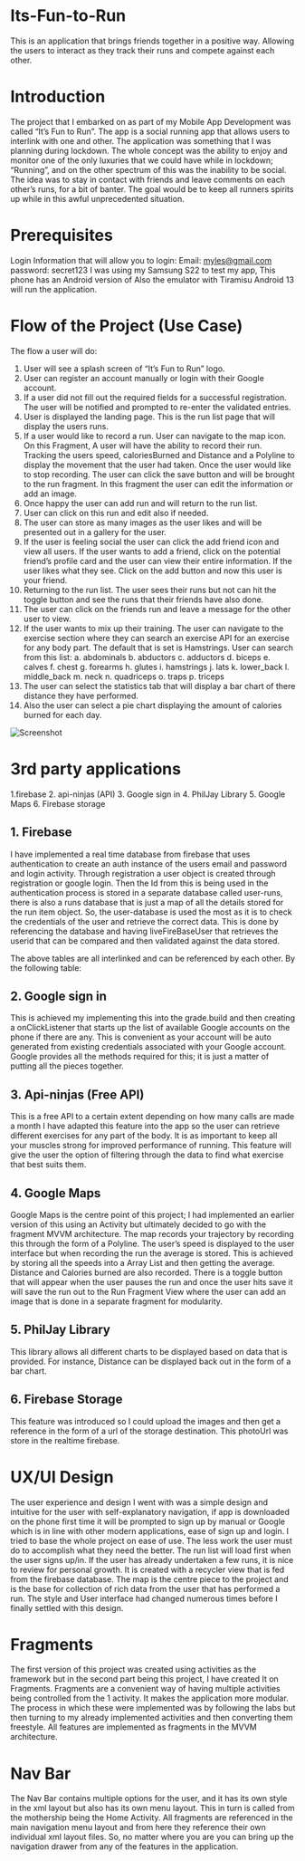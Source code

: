 # Its-Fun-to-Run
This is an application that brings friends together in a positive way. Allowing the users to interact as they track their runs and compete against each other.

# Introduction
The project that I embarked on as part of my Mobile App Development was called “It’s Fun to Run”. The app is a social running app that allows users to interlink with one and other. The application was something that I was planning during lockdown. The whole concept was the ability to enjoy and monitor one of the only luxuries that we could have while in lockdown; “Running”, and on the other spectrum of this was the inability to be social. The idea was to stay in contact with friends and leave comments on each other’s runs, for a bit of banter. The goal would be to keep all runners spirits up while in this awful unprecedented situation.

# Prerequisites
Login Information that will allow you to login:
Email: myles@gmail.com password: secret123
I was using my Samsung S22 to test my app, This phone has an Android version of Also the emulator with Tiramisu Android 13 will run the application.

# Flow of the Project (Use Case)
The flow a user will do:
1.	User will see a splash screen of “It’s Fun to Run” logo.
2.	User can register an account manually or login with their Google account.
3.	If a user did not fill out the required fields for a successful registration. The user will be notified and prompted to re-enter the validated entries.
4.	User is displayed the landing page. This is the run list page that will display the users runs.
5.	If a user would like to record a run. User can navigate to the map icon. On this Fragment, A user will have the ability to record their run. Tracking the users speed, caloriesBurned and Distance and a Polyline to display the movement that the user had taken. Once the user would like to stop recording. The user can click the save button and will be brought to the run fragment. In this fragment the user can edit the information or add an image. 
6.	Once happy the user can add run and will return to the run list.
7.	User can click on this run and edit also if needed.
8.	The user can store as many images as the user likes and will be presented out in a gallery for the user.
9.	If the user is feeling social the user can click the add friend icon and view all users. If the user wants to add a friend, click on the potential friend’s profile card and the user can view their entire information. If the user likes what they see. Click on the add button and now this user is your friend.
10.	 Returning to the run list. The user sees their runs but not can hit the toggle button and see the runs that their friends have also done. 
11.	The user can click on the friends run and leave a message for the other user to view.
12.	If the user wants to mix up their training. The user can navigate to the exercise section where they can search an exercise API for an exercise for any body part. The default that is set is Hamstrings. User can search from this list:
a.	abdominals
b.	abductors
c.	adductors
d.	biceps
e.	calves
f.	chest
g.	forearms
h.	glutes
i.	hamstrings
j.	lats
k.	lower_back
l.	middle_back
m.	neck
n.	quadriceps
o.	traps
p.	triceps
13.	The user can select the statistics tab that will display a bar chart of there distance they have performed.
14.	Also the user can select a pie chart displaying the amount of calories burned for each day.

![Screenshot](screenshot.png)

# 3rd party applications
1.firebase
2. api-ninjas (API)
3. Google sign in
4. PhilJay Library
5. Google Maps
6. Firebase storage

## 1.	Firebase
I have implemented a real time database from firebase that uses authentication to create an auth instance of the users email and password and login activity. Through registration a user object is created through registration or google login. Then the Id from this is being used in the authentication process is stored in a separate database called user-runs, there is also a runs database that is just a map of all the details stored for the run item object. So, the user-database is used the most as it is to check the credentials of the user and retrieve the correct data. This is done by referencing the database and having liveFireBaseUser that retrieves the userid that can be compared and then validated against the data stored. 
 
The above tables are all interlinked and can be referenced by each other. By the following table:
 

## 2.	Google sign in
This is achieved my implementing this into the grade.build and then creating a onClickListener that starts up the list of available Google accounts on the phone if there are any. This is convenient as your account will be auto generated from existing credentials associated with your Google account. Google provides all the methods required for this; it is just a matter of putting all the pieces together.
## 3.	Api-ninjas (Free API)
This is a free API to a certain extent depending on how many calls are made a month I have adapted this feature into the app so the user can retrieve different exercises for any part of the body. It is as important to keep all your muscles strong for improved performance of running. This feature will give the user the option of filtering through the data to find what exercise that best suits them. 
## 4. Google Maps
Google Maps is the centre point of this project; I had implemented an earlier version of this using an Activity but ultimately decided to go with the fragment MVVM architecture. The map records your trajectory by recording this through the form of a Polyline. The user’s speed is displayed to the user interface but when recording the run the average is stored. This is achieved by storing all the speeds into a Array List and then getting the average. Distance and Calories burned are also recorded. There is a toggle button that will appear when the user pauses the run and once the user hits save it will save the run out to the Run Fragment View where the user can add an image that is done in a separate fragment for modularity. 
## 5.	PhilJay Library
This library allows all different charts to be displayed based on data that is provided. For instance, Distance can be displayed back out in the form of a bar chart.
## 6. Firebase Storage
This feature was introduced so I could upload the images and then get a reference in the form of a url  of the storage destination. This photoUrl was store in the realtime firebase.

# UX/UI Design
The user experience and design I went with was a simple design and intuitive for the user with self-explanatory navigation, if app is downloaded on the phone first time it will be prompted to sign up by manual or Google which is in line with other modern applications, ease of sign up and login. I tried to base the whole project on ease of use. The less work the user must do to accomplish what they need the better. The run list will load first when the user signs up/in. If the user has already undertaken a few runs, it is nice to review for personal growth. It is created with a recycler view that is fed from the firebase database. The map is the centre piece to the project and is the base for collection of rich data from the user that has performed a run. The style and User interface had changed numerous times before I finally settled with this design. 

# Fragments
The first version of this project was created using activities as the framework but in the second part being this project, I have created It on Fragments. Fragments are a convenient way of having multiple activities being controlled from the 1 activity. It makes the application more modular. The process in which these were implemented was by following the labs but then turning to my already implemented activities and then converting them freestyle. All features are implemented as fragments in the MVVM architecture.

# Nav Bar
The Nav Bar contains multiple options for the user, and it has its own style in the xml layout but also has its own menu layout. This in turn is called from the mothership being the Home Activity. All fragments are referenced in the main navigation menu layout and from here they reference their own individual xml layout files. So, no matter where you are you can bring up the navigation drawer from any of the features in the application.

